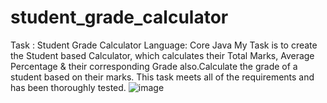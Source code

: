 # student_grade_calculator
Task : Student Grade Calculator
Language: Core Java
My Task is to create the Student based Calculator, which calculates their Total Marks, Average Percentage & their corresponding Grade also.Calculate the grade of a student based on their marks. This task meets all of the requirements and has been thoroughly tested.
![image](https://github.com/Yashjondhale/student_grade_calculator/assets/165616622/1f97f158-c2e4-42c0-84cf-90c65d8d2370)
